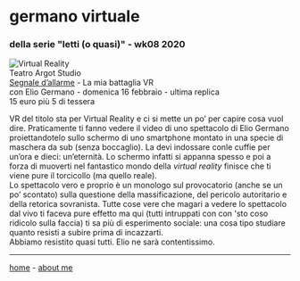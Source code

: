 # germano virtuale  
### della serie "letti (o quasi)" - wk08 2020

![](https://live.staticflickr.com/65535/49544633953_7fe5307aed_k.jpg "Virtual Reality")  
Teatro Argot Studio  
[Segnale d’allarme](https://www.teatroargotstudio.com/segnale-dallarme-la-mia-battaglia-vr/) - La mia battaglia VR   
con Elio Germano - domenica 16 febbraio - ultima replica  
15 euro più 5 di tessera  

VR del titolo sta per Virtual Reality e ci si mette un po’ per capire cosa vuol dire. Praticamente ti fanno vedere il video di uno spettacolo di Elio Germano proiettandotelo sullo schermo di uno smartphone montato in una specie di maschera da sub (senza boccaglio). La devi indossare conle cuffie per un’ora e dieci: un’eternità. Lo schermo infatti si appanna spesso e poi a forza di muoverti nel fantastico mondo della *virtual reality* finisce che ti viene pure il torcicollo (ma quello reale).  
Lo spettacolo vero e proprio è un monologo sul provocatorio (anche se un po’ scontato) sulla questione della massificazione, del pericolo autoritario e della retorica sovranista. Tutte cose vere che magari a vedere lo spettacolo dal vivo ti faceva pure effetto ma qui (tutti intruppati con con 'sto coso ridicolo sulla faccia) ti sa più di esperimento sociale: una cosa tipo studiare quanto resisti a subire prima di incazzarti.   
Abbiamo resistito quasi tutti. Elio ne sarà contentissimo.  
 
---  
[home](/index.md) - [about me](/aboutme.md)  
